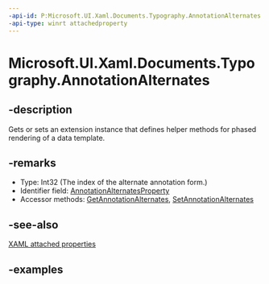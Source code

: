 ```yaml
---
-api-id: P:Microsoft.UI.Xaml.Documents.Typography.AnnotationAlternates
-api-type: winrt attachedproperty
---
```


# Microsoft.UI.Xaml.Documents.Typography.AnnotationAlternates

<!--
see GetAnnotationAlternates, and SetAnnotationAlternates
-->

## -description

Gets or sets an extension instance that defines helper methods for phased rendering of a data template.

## -remarks

<ul><li>Type: Int32 (The index of the alternate annotation form.)</li><li>Identifier field: <a href="/uwp/api/windows.ui.xaml.documents.typography.annotationalternatesproperty">AnnotationAlternatesProperty</a></li><li>Accessor methods: <a href="/uwp/api/windows.ui.xaml.documents.typography.getannotationalternates">GetAnnotationAlternates</a>, <a href="/uwp/api/windows.ui.xaml.documents.typography.setannotationalternates">SetAnnotationAlternates</a></li></ul>

## -see-also

[XAML attached properties](/windows/uwp/xaml-platform/attached-properties-overview)

## -examples


